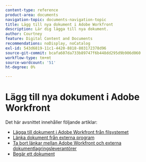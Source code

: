 ```yaml
---
content-type: reference
product-area: documents
navigation-topic: documents-navigation-topic
title: Lägg till nya dokument i Adobe Workfront
description: Lär dig lägga till nya dokument.
author: Courtney
feature: Digital Content and Documents
recommendations: noDisplay, noCatalog
exl-id: 543d6819-11c1-4420-8818-803172378d96
source-git-commit: bcafa607da733b89747f6b448dd295d9b906d060
workflow-type: tm+mt
source-wordcount: '51'
ht-degree: 0%

---
```


# Lägg till nya dokument i Adobe Workfront

Det här avsnittet innehåller följande artiklar:

* [Lägga till dokument i Adobe Workfront från filsystemet](../../documents/adding-documents-to-workfront/add-documents-from-file-system.md)
* [Länka dokument från externa program](../../documents/adding-documents-to-workfront/link-documents-from-external-apps.md)
* [Ta bort länkar mellan Adobe Workfront och externa dokumentlagringsleverantörer](../../documents/adding-documents-to-workfront/remove-links-between-wf-and-doc-apps.md)
* [Begär ett dokument](../../documents/adding-documents-to-workfront/request-a-document.md)
